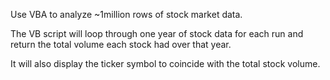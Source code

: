 Use VBA to analyze ~1million rows of stock market data. 


The VB script  will loop through one year of stock data for each run and return the total volume each stock had over that year.


It will also display the ticker symbol to coincide with the total stock volume.












